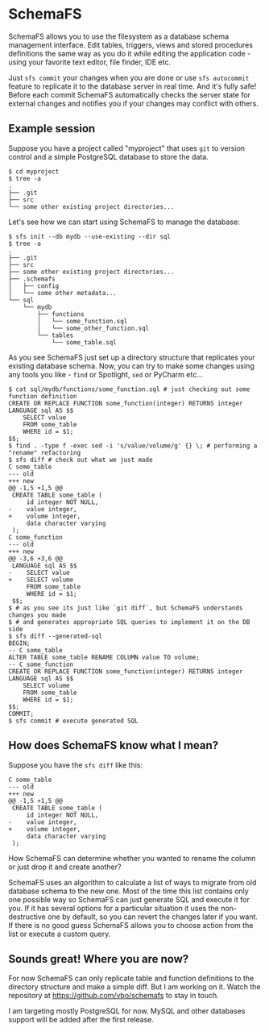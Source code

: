 SchemaFS
========
SchemaFS allows you to use the filesystem as a database schema management interface.
Edit tables, triggers, views and stored procedures definitions the same way as you do it
while editing the application code - using your favorite text editor, file finder, IDE etc.

Just `sfs commit` your changes when you are done or use `sfs autocommit` feature to replicate it
to the database server in real time. And it's fully safe! Before each commit SchemaFS automatically checks
the server state for external changes and notifies you if your changes may conflict with others.

Example session
---------------
Suppose you have a project called "myproject" that uses `git` to version control and a simple PostgreSQL database to store the data.

    $ cd myproject
    $ tree -a
    .
    ├── .git
    ├── src
    └── some other existing project directories...

Let's see how we can start using SchemaFS to manage the database:

    $ sfs init --db mydb --use-existing --dir sql
    $ tree -a
    .
    ├── .git
    ├── src
    ├── some other existing project directories...
    ├── .schemafs
    │   ├── config
    │   └── some other metadata...
    └── sql
        └── mydb
            ├── functions
            │   └── some_function.sql
            │   └── some_other_function.sql
            └── tables
                └── some_table.sql

As you see SchemaFS just set up a directory structure that replicates your existing database schema.
Now, you can try to make some changes using any tools you like - `find` or Spotlight, `sed` or PyCharm etc...

    $ cat sql/mydb/functions/some_function.sql # just checking out some function definition
    CREATE OR REPLACE FUNCTION some_function(integer) RETURNS integer
    LANGUAGE sql AS $$
        SELECT value
        FROM some_table
        WHERE id = $1;
    $$;
    $ find . -type f -exec sed -i 's/value/volume/g' {} \; # performing a "rename" refactoring
    $ sfs diff # check out what we just made
    C some_table
    --- old
    +++ new
    @@ -1,5 +1,5 @@
     CREATE TABLE some_table (
         id integer NOT NULL,
    -    value integer,
    +    volume integer,
         data character varying
     );
    C some_function
    --- old
    +++ new
    @@ -3,6 +3,6 @@
     LANGUAGE sql AS $$
    -    SELECT value
    +    SELECT volume
         FROM some_table
         WHERE id = $1;
     $$;
    $ # as you see its just like `git diff`, but SchemaFS understands changes you made
    $ # and generates appropriate SQL queries to implement it on the DB side
    $ sfs diff --generated-sql
    BEGIN;
    -- C some_table
    ALTER TABLE some_table RENAME COLUMN value TO volume;
    -- C some_function
    CREATE OR REPLACE FUNCTION some_function(integer) RETURNS integer
    LANGUAGE sql AS $$
        SELECT volume
        FROM some_table
        WHERE id = $1;
    $$;
    COMMIT;
    $ sfs commit # execute generated SQL

How does SchemaFS know what I mean?
-----------------------------------
Suppose you have the `sfs diff` like this:

    C some_table
    --- old
    +++ new
    @@ -1,5 +1,5 @@
     CREATE TABLE some_table (
         id integer NOT NULL,
    -    value integer,
    +    volume integer,
         data character varying
     );

How SchemaFS can determine whether you wanted to rename the column or just drop it and create another?

SchemaFS uses an algorithm to calculate a list of ways to migrate from old database schema to the new one.
Most of the time this list contains only one possible way so SchemaFS can just generate SQL and execute it for you.
If it has several options for a particular situation it uses the non-destructive one by default, so you can revert
the changes later if you want. If there is no good guess SchemaFS allows you to choose action from the list or
execute a custom query.

Sounds great! Where you are now?
--------------------------------
For now SchemaFS can only replicate table and function definitions to the directory structure and make a simple diff.
But I am working on it. Watch the repository at https://github.com/vbo/schemafs to stay in touch.

I am targeting mostly PostgreSQL for now. MySQL and other databases support will be added after the first release.

